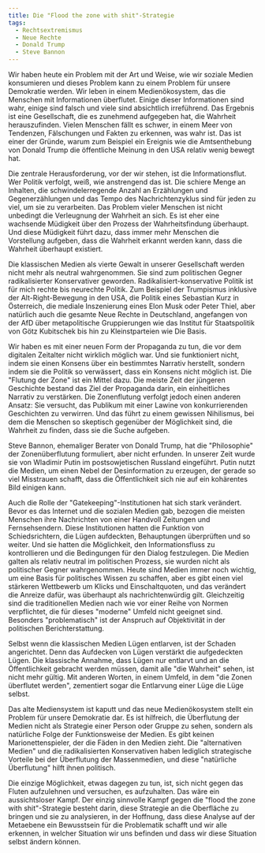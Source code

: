 ```yaml
---
title: Die "Flood the zone with shit"-Strategie
tags:
  - Rechtsextremismus
  - Neue Rechte
  - Donald Trump
  - Steve Bannon
---
```


Wir haben heute ein Problem mit der Art und Weise, wie wir soziale Medien konsumieren und dieses Problem kann zu einem Problem für unsere Demokratie werden. Wir leben in einem Medienökosystem, das die Menschen mit Informationen überflutet. Einige dieser Informationen sind wahr, einige sind falsch und viele sind absichtlich irreführend. Das Ergebnis ist eine Gesellschaft, die es zunehmend aufgegeben hat, die Wahrheit herauszufinden. Vielen Menschen fällt es schwer, in einem Meer von Tendenzen, Fälschungen und Fakten zu erkennen, was wahr ist. Das ist einer der Gründe, warum zum Beispiel ein Ereignis wie die Amtsenthebung von Donald Trump die öffentliche Meinung in den USA relativ wenig bewegt hat.

Die zentrale Herausforderung, vor der wir stehen, ist die Informationsflut. Wer Politik verfolgt, weiß, wie anstrengend das ist. Die schiere Menge an Inhalten, die schwindelerregende Anzahl an Erzählungen und Gegenerzählungen und das Tempo des Nachrichtenzyklus sind für jeden zu viel, um sie zu verarbeiten. Das Problem vieler Menschen ist nicht unbedingt die Verleugnung der Wahrheit an sich. Es ist eher eine wachsende Müdigkeit über den Prozess der Wahrheitsfindung überhaupt. Und diese Müdigkeit führt dazu, dass immer mehr Menschen die Vorstellung aufgeben, dass die Wahrheit erkannt werden kann, dass die Wahrheit überhaupt existiert.

Die klassischen Medien als vierte Gewalt in unserer Gesellschaft werden nicht mehr als neutral wahrgenommen. Sie sind zum politischen Gegner radikalisierter Konservativer geworden. Radikalisiert-konservative Politik ist für mich rechte bis neurechte Politik. Zum Beispiel der Trumpismus inklusive der Alt-Right-Bewegung in den USA, die Politik eines Sebastian Kurz in Österreich, die mediale Inszenierung eines Elon Musk oder Peter Thiel, aber natürlich auch die gesamte Neue Rechte in Deutschland, angefangen von der AfD über metapolitische Gruppierungen wie das Institut für Staatspolitik von Götz Kubitschek bis hin zu Kleinstparteien wie Die Basis.

Wir haben es mit einer neuen Form der Propaganda zu tun, die vor dem digitalen Zeitalter nicht wirklich möglich war. Und sie funktioniert nicht, indem sie einen Konsens über ein bestimmtes Narrativ herstellt, sondern indem sie die Politik so verwässert, dass ein Konsens nicht möglich ist. Die "Flutung der Zone" ist ein Mittel dazu. Die meiste Zeit der jüngeren Geschichte bestand das Ziel der Propaganda darin, ein einheitliches Narrativ zu verstärken. Die Zonenflutung verfolgt jedoch einen anderen Ansatz: Sie versucht, das Publikum mit einer Lawine von konkurrierenden Geschichten zu verwirren. Und das führt zu einem gewissen Nihilismus, bei dem die Menschen so skeptisch gegenüber der Möglichkeit sind, die Wahrheit zu finden, dass sie die Suche aufgeben.

Steve Bannon, ehemaliger Berater von Donald Trump, hat die "Philosophie" der Zonenüberflutung formuliert, aber nicht erfunden. In unserer Zeit wurde sie von Wladimir Putin im postsowjetischen Russland eingeführt. Putin nutzt die Medien, um einen Nebel der Desinformation zu erzeugen, der gerade so viel Misstrauen schafft, dass die Öffentlichkeit sich nie auf ein kohärentes Bild einigen kann.

Auch die Rolle der "Gatekeeping"-Institutionen hat sich stark verändert. Bevor es das Internet und die sozialen Medien gab, bezogen die meisten Menschen ihre Nachrichten von einer Handvoll Zeitungen und Fernsehsendern. Diese Institutionen hatten die Funktion von Schiedsrichtern, die Lügen aufdeckten, Behauptungen überprüften und so weiter. Und sie hatten die Möglichkeit, den Informationsfluss zu kontrollieren und die Bedingungen für den Dialog festzulegen. Die Medien galten als relativ neutral im politischen Prozess, sie wurden nicht als politischer Gegner wahrgenommen. Heute sind Medien immer noch wichtig, um eine Basis für politisches Wissen zu schaffen, aber es gibt einen viel stärkeren Wettbewerb um Klicks und Einschaltquoten, und das verändert die Anreize dafür, was überhaupt als nachrichtenwürdig gilt. Gleichzeitig sind die traditionellen Medien nach wie vor einer Reihe von Normen verpflichtet, die für dieses "moderne" Umfeld nicht geeignet sind. Besonders "problematisch" ist der Anspruch auf Objektivität in der politischen Berichterstattung.

Selbst wenn die klassischen Medien Lügen entlarven, ist der Schaden angerichtet. Denn das Aufdecken von Lügen verstärkt die aufgedeckten Lügen. Die klassische Annahme, dass Lügen nur entlarvt und an die Öffentlichkeit gebracht werden müssen, damit alle "die Wahrheit" sehen, ist nicht mehr gültig. Mit anderen Worten, in einem Umfeld, in dem "die Zonen überflutet werden", zementiert sogar die Entlarvung einer Lüge die Lüge selbst.

Das alte Mediensystem ist kaputt und das neue Medienökosystem stellt ein Problem für unsere Demokratie dar. Es ist hilfreich, die Überflutung der Medien nicht als Strategie einer Person oder Gruppe zu sehen, sondern als natürliche Folge der Funktionsweise der Medien. Es gibt keinen Marionettenspieler, der die Fäden in den Medien zieht. Die "alternativen Medien" und die radikalisierten Konservativen haben lediglich strategische Vorteile bei der Überflutung der Massenmedien, und diese "natürliche Überflutung" hilft ihnen politisch.

Die einzige Möglichkeit, etwas dagegen zu tun, ist, sich nicht gegen das Fluten aufzulehnen und versuchen, es aufzuhalten. Das wäre ein aussichtsloser Kampf. Der einzig sinnvolle Kampf gegen die "flood the zone with shit"-Strategie besteht darin, diese Strategie an die Oberfläche zu bringen und sie zu analysieren, in der Hoffnung, dass diese Analyse auf der Metaebene ein Bewusstsein für die Problematik schafft und wir alle erkennen, in welcher Situation wir uns befinden und dass wir diese Situation selbst ändern können.

[^vox]: "Flood th zone with shit" erklärt auf [vox.com](https://www.vox.com/policy-and-politics/2020/1/16/20991816/impeachment-trial-trump-bannon-misinformation)
[^afelia]: Video auf Twitter von [Marina Weisband](https://twitter.com/S4F_Mainz/status/1662707788403949568?s=20)

